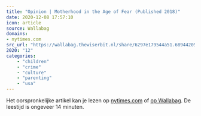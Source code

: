 ```yaml
---
title: "Opinion | Motherhood in the Age of Fear (Published 2018)"
date: 2020-12-08 17:57:10
icon: article
source: Wallabag
domains:
- nytimes.com
src_url: "https://wallabag.thewiserbit.nl/share/6297e179544a51.68944205"
2020: "12"
categories:
    - "children"
    - "crime"
    - "culture"
    - "parenting"
    - "usa"
---
```

Het oorspronkelijke artikel kan je lezen op [nytimes.com](https://www.nytimes.com/2018/07/27/opinion/sunday/motherhood-in-the-age-of-fear.html) of [op Wallabag](https://wallabag.thewiserbit.nl/share/6297e179544a51.68944205). De leestijd is ongeveer 14 minuten.